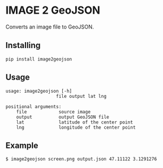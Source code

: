 # IMAGE 2 GeoJSON

Converts an image file to GeoJSON.


## Installing

`pip install image2geojson`


## Usage

~~~
usage: image2geojson [-h]
                   file output lat lng

positional arguments:
    file            source image
    output          output GeoJSON file
    lat             latitude of the center point
    lng             longitude of the center point

~~~

## Example

~~~
$ image2geojson screen.png output.json 47.11122 3.1291276
~~~
